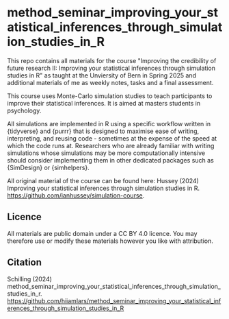 # method_seminar_improving_your_statistical_inferences_through_simulation_studies_in_R

This repo contains all materials for the course "Improving the credibility of future research II: Improving your statistical inferences through simulation studies in R" as taught at the Unviersity of Bern in Spring 2025 and additional materials of me as weekly notes, tasks and a final assessment.

This course uses Monte-Carlo simulation studies to teach participants to improve their statistical inferences. It is aimed at masters students in psychology.

All simulations are implemented in R using a specific workflow written in {tidyverse} and {purrr} that is designed to maximise ease of writing, interpreting, and reusing code - sometimes at the expense of the speed at which the code runs at. Researchers who are already familiar with writing simulations whose simulations may be more computationally intensive should consider implementing them in other dedicated packages such as {SimDesign} or {simhelpers}.

All original material of the course can be found here:
Hussey (2024) Improving your statistical inferences through simulation studies in R. https://github.com/ianhussey/simulation-course.

## Licence

All materials are public domain under a CC BY 4.0 licence. You may therefore use or modify these materials however you like with attribution.

## Citation

Schilling (2024) method_seminar_improving_your_statistical_inferences_through_simulation_studies_in_r. https://github.com/hiiamlars/method_seminar_improving_your_statistical_inferences_through_simulation_studies_in_R

